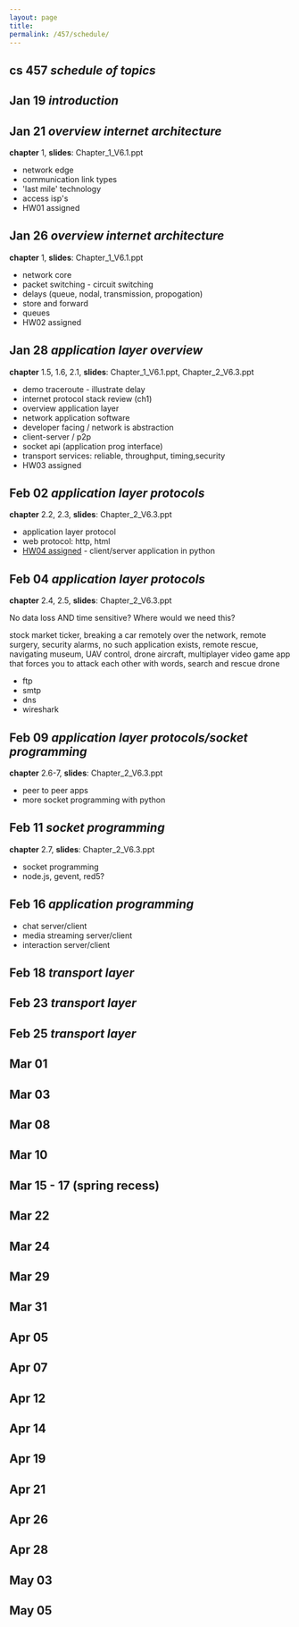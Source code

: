 ```yaml
---
layout: page
title:
permalink: /457/schedule/
---
```


cs 457 *schedule of topics*
------

Jan 19 *introduction*
------

Jan 21 *overview internet architecture*
------
**chapter** 1, **slides**: Chapter_1_V6.1.ppt

- network edge
- communication link types
- 'last mile' technology
- access isp's
- HW01 assigned

Jan 26 *overview internet architecture*
------
**chapter** 1, **slides**: Chapter_1_V6.1.ppt

- network core
- packet switching - circuit switching
- delays (queue, nodal, transmission, propogation)
- store and forward
- queues
- HW02 assigned

Jan 28 *application layer overview*
------
**chapter** 1.5, 1.6, 2.1, **slides**: Chapter_1_V6.1.ppt, Chapter_2_V6.3.ppt

- demo traceroute - illustrate delay
- internet protocol stack review (ch1)
- overview application layer
- network application software
- developer facing / network is abstraction
- client-server / p2p
- socket api (application prog interface)
- transport services: reliable, throughput, timing,security
- HW03 assigned

Feb 02 *application layer protocols*
------
**chapter** 2.2, 2.3, **slides**: Chapter_2_V6.3.ppt

- application layer protocol
- web protocol: http, html
- [HW04 assigned](/457/hw/) - client/server application in python

Feb 04 *application layer protocols*
------
**chapter** 2.4, 2.5, **slides**: Chapter_2_V6.3.ppt

No data loss AND time sensitive? Where would we need this?

stock market ticker, breaking a car remotely over the network, remote surgery, security alarms, no such application exists, remote rescue, navigating museum, UAV control, drone aircraft, multiplayer video game app that forces you to attack each other with words, search and rescue drone

- ftp
- smtp
- dns
- wireshark

Feb 09 *application layer protocols/socket programming*
------
**chapter** 2.6-7, **slides**: Chapter_2_V6.3.ppt

- peer to peer apps
- more socket programming with python

Feb 11 *socket programming*
------
**chapter** 2.7, **slides**: Chapter_2_V6.3.ppt

- socket programming
- node.js, gevent, red5? 

Feb 16 *application programming*
------
- chat server/client
- media streaming server/client
- interaction server/client

Feb 18 *transport layer*
------

Feb 23 *transport layer*
------

Feb 25 *transport layer*
------
Mar 01
------
Mar 03
------
Mar 08
------
Mar 10
------
Mar 15 - 17 (spring recess)
------
Mar 22
------
Mar 24
------
Mar 29
------
Mar 31
------
Apr 05
------
Apr 07
------
Apr 12
------
Apr 14
------
Apr 19
------
Apr 21
------
Apr 26
------
Apr 28
------
May 03
------
May 05
------
